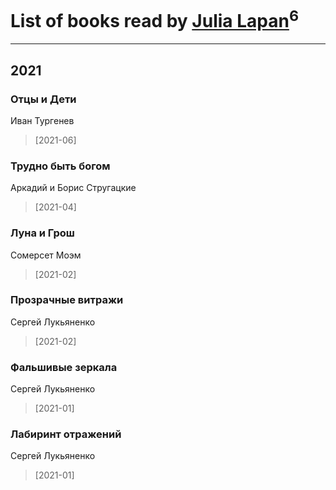 # List of books read by [Julia Lapan](https://soundcloud.com/julia-lapan-741189633)<sup>6</sup>
---

## 2021

### Отцы и Дети
Иван Тургенев
> [2021-06] 


### Трудно быть богом
Аркадий и Борис Стругацкие
> [2021-04] 


### Луна и Грош
Сомерсет Моэм
> [2021-02] 


### Прозрачные витражи
Сергей Лукьяненко
> [2021-02] 


### Фальшивые зеркала
Сергей Лукьяненко
> [2021-01] 


### Лабиринт отражений
Сергей Лукьяненко
> [2021-01] 



